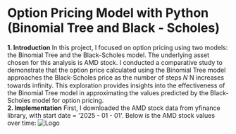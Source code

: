 # Option Pricing Model with Python (Binomial Tree and Black - Scholes)
**1. Introduction**
In this project, I focused on option pricing using two models: the Binomial Tree and the Black-Scholes model. The underlying asset chosen for this analysis is AMD stock. I conducted a comparative study to demonstrate that the option price calculated using the Binomial Tree model approaches the Black-Scholes price as the number of steps 
𝑁
N increases towards infinity. This exploration provides insights into the effectiveness of the Binomial Tree model in approximating the values predicted by the Black-Scholes model for option pricing.  
**2. Implementation**
First, I downloaded the AMD stock data from yfinance library, with start date = '2025 - 01 - 01'. Below is the AMD stock values over time: 
![Logo]([https://example.com/logo.png](https://drive.google.com/file/d/1h8XbS85apdjRCSSSpfVBovWVFPDEnLQ-/view?usp=sharing))


